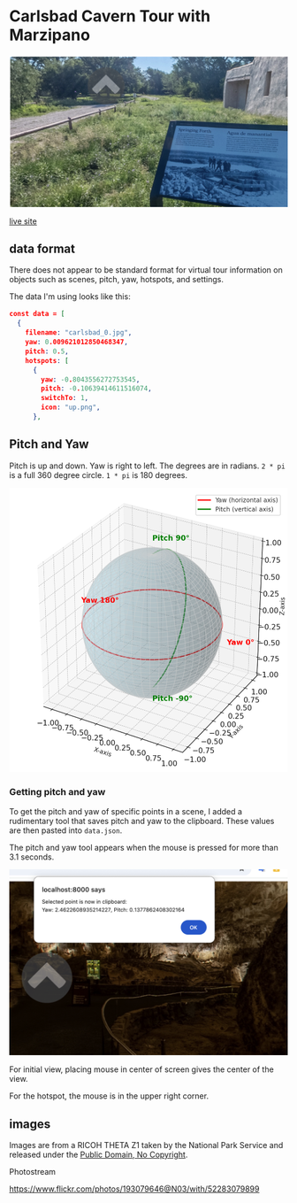 # Carlsbad Cavern Tour with Marzipano

![screenshot](readme_assets/screenshot.png)

[live site](https://codetricity.github.io/carlsbad-tour/)

## data format

There does not appear to be standard format for virtual tour
information on objects such as scenes, pitch, yaw, hotspots,
and settings.

The data I'm using looks like this:

```json
const data = [
  {
    filename: "carlsbad_0.jpg",
    yaw: 0.009621012850468347,
    pitch: 0.5,
    hotspots: [
      {
        yaw: -0.8043556272753545,
        pitch: -0.10639414611516074,
        switchTo: 1,
        icon: "up.png",
      },
```

## Pitch and Yaw

Pitch is up and down.  Yaw is right to left.
The degrees are in radians.  `2 * pi` is a full 360 degree
circle.  `1 * pi` is 180 degrees.  

![pitch and yaw](readme_assets/pitch-yaw.png)

### Getting pitch and yaw

To get the pitch and yaw of specific points in a scene,
I added a rudimentary tool that saves pitch and yaw to the
clipboard.  These values are then pasted into `data.json`.

The pitch and yaw tool appears when the mouse is pressed
for more than 3.1 seconds.

![pitch-yaw-alert](readme_assets/pitch-yaw-alert.png)

For initial view, placing mouse in center of screen gives the center
of the view.

For the hotspot, the mouse is in the upper right corner.

## images

Images are from a RICOH THETA Z1 taken by the National Park
Service and released under the [Public Domain, No Copyright](https://creativecommons.org/publicdomain/mark/1.0/).

Photostream

<https://www.flickr.com/photos/193079646@N03/with/52283079899>

